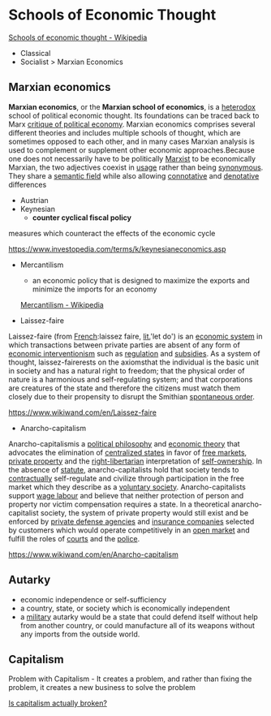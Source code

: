 # Schools of Economic Thought

[Schools of economic thought - Wikipedia](https://en.wikipedia.org/wiki/Schools_of_economic_thought)

- Classical
- Socialist > Marxian Economics

## Marxian economics

**Marxian economics**, or the **Marxian school of economics**, is a [heterodox](https://en.wikipedia.org/wiki/Heterodox_economics) school of political economic thought. Its foundations can be traced back to Marx [critique of political economy](https://en.wikipedia.org/wiki/Critique_of_political_economy). Marxian economics comprises several different theories and includes multiple schools of thought, which are sometimes opposed to each other, and in many cases Marxian analysis is used to complement or supplement other economic approaches.Because one does not necessarily have to be politically [Marxist](https://en.wikipedia.org/wiki/Marxism) to be economically Marxian, the two adjectives coexist in [usage](https://en.wikipedia.org/wiki/Usage) rather than being [synonymous](https://en.wikipedia.org/wiki/Synonym). They share a [semantic field](https://en.wikipedia.org/wiki/Semantic_field) while also allowing [connotative](https://en.wikipedia.org/wiki/Connotation) and [denotative](https://en.wikipedia.org/wiki/Denotation) differences

- Austrian
- Keynesian
  - **counter cyclical fiscal policy**

measures which counteract the effects of the economic cycle

<https://www.investopedia.com/terms/k/keynesianeconomics.asp>

- Mercantilism
  - an economic policy that is designed to maximize the exports and minimize the imports for an economy

  [Mercantilism - Wikipedia](https://en.wikipedia.org/wiki/Mercantilism)

- Laissez-faire

Laissez-faire (from [French](https://www.wikiwand.com/en/French_language):laissez faire, [lit.](https://www.wikiwand.com/en/Literal_translation)'let do') is an [economic system](https://www.wikiwand.com/en/Economic_system) in which transactions between private parties are absent of any form of [economic interventionism](https://www.wikiwand.com/en/Economic_interventionism) such as [regulation](https://www.wikiwand.com/en/Regulation) and [subsidies](https://www.wikiwand.com/en/Subsidy). As a system of thought, laissez-fairerests on the axiomsthat the individual is the basic unit in society and has a natural right to freedom; that the physical order of nature is a harmonious and self-regulating system; and that corporations are creatures of the state and therefore the citizens must watch them closely due to their propensity to disrupt the Smithian [spontaneous order](https://www.wikiwand.com/en/Spontaneous_order).

<https://www.wikiwand.com/en/Laissez-faire>

- Anarcho-capitalism

Anarcho-capitalismis a [political philosophy](https://www.wikiwand.com/en/Political_philosophy) and [economic theory](https://www.wikiwand.com/en/Economic_theory) that advocates the elimination of [centralized states](https://www.wikiwand.com/en/Centralized_state) in favor of [free markets](https://www.wikiwand.com/en/Free_market), [private property](https://www.wikiwand.com/en/Private_property) and the [right-libertarian](https://www.wikiwand.com/en/Right-libertarian) interpretation of [self-ownership](https://www.wikiwand.com/en/Self-ownership). In the absence of [statute](https://www.wikiwand.com/en/Statute), anarcho-capitalists hold that society tends to [contractually](https://www.wikiwand.com/en/Contract) self-regulate and civilize through participation in the free market which they describe as a [voluntary society](https://www.wikiwand.com/en/Voluntary_society). Anarcho-capitalists support [wage labour](https://www.wikiwand.com/en/Wage_labour) and believe that neither protection of person and property nor victim compensation requires a state. In a theoretical anarcho-capitalist society, the system of private property would still exist and be enforced by [private defense agencies](https://www.wikiwand.com/en/Private_defense_agencies) and [insurance companies](https://www.wikiwand.com/en/Insurance_companies) selected by customers which would operate competitively in an [open market](https://www.wikiwand.com/en/Open_market) and fulfill the roles of [courts](https://www.wikiwand.com/en/Court) and the [police](https://www.wikiwand.com/en/Police).

<https://www.wikiwand.com/en/Anarcho-capitalism>

## Autarky

- economic independence or self-sufficiency
- a country, state, or society which is economically independent
- a [military](https://en.wikipedia.org/wiki/Military) autarky would be a state that could defend itself without help from another country, or could manufacture all of its weapons without any imports from the outside world.

## Capitalism

Problem with Capitalism - It creates a problem, and rather than fixing the problem, it creates a new business to solve the problem

[Is capitalism actually broken?](https://www.youtube.com/watch?v=wcR815SfWOU)
